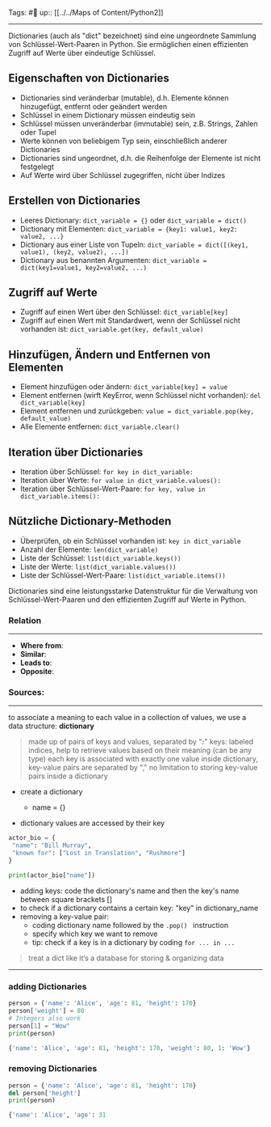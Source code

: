 Tags: #🌿 
up:: [[../../Maps of Content/Python2]]

---
Dictionaries (auch als "dict" bezeichnet) sind eine ungeordnete Sammlung von Schlüssel-Wert-Paaren in Python. Sie ermöglichen einen effizienten Zugriff auf Werte über eindeutige Schlüssel.

## Eigenschaften von Dictionaries

- Dictionaries sind veränderbar (mutable), d.h. Elemente können hinzugefügt, entfernt oder geändert werden
- Schlüssel in einem Dictionary müssen eindeutig sein
- Schlüssel müssen unveränderbar (immutable) sein, z.B. Strings, Zahlen oder Tupel
- Werte können von beliebigem Typ sein, einschließlich anderer Dictionaries
- Dictionaries sind ungeordnet, d.h. die Reihenfolge der Elemente ist nicht festgelegt
- Auf Werte wird über Schlüssel zugegriffen, nicht über Indizes

## Erstellen von Dictionaries

- Leeres Dictionary: `dict_variable = {}` oder `dict_variable = dict()`
- Dictionary mit Elementen: `dict_variable = {key1: value1, key2: value2, ...}`
- Dictionary aus einer Liste von Tupeln: `dict_variable = dict([(key1, value1), (key2, value2), ...])`
- Dictionary aus benannten Argumenten: `dict_variable = dict(key1=value1, key2=value2, ...)`

## Zugriff auf Werte

- Zugriff auf einen Wert über den Schlüssel: `dict_variable[key]`
- Zugriff auf einen Wert mit Standardwert, wenn der Schlüssel nicht vorhanden ist: `dict_variable.get(key, default_value)`

## Hinzufügen, Ändern und Entfernen von Elementen

- Element hinzufügen oder ändern: `dict_variable[key] = value`
- Element entfernen (wirft KeyError, wenn Schlüssel nicht vorhanden): `del dict_variable[key]`
- Element entfernen und zurückgeben: `value = dict_variable.pop(key, default_value)`
- Alle Elemente entfernen: `dict_variable.clear()`

## Iteration über Dictionaries

- Iteration über Schlüssel: `for key in dict_variable:`
- Iteration über Werte: `for value in dict_variable.values():`
- Iteration über Schlüssel-Wert-Paare: `for key, value in dict_variable.items():`

## Nützliche Dictionary-Methoden

- Überprüfen, ob ein Schlüssel vorhanden ist: `key in dict_variable`
- Anzahl der Elemente: `len(dict_variable)`
- Liste der Schlüssel: `list(dict_variable.keys())`
- Liste der Werte: `list(dict_variable.values())`
- Liste der Schlüssel-Wert-Paare: `list(dict_variable.items())`

Dictionaries sind eine leistungsstarke Datenstruktur für die Verwaltung von Schlüssel-Wert-Paaren und den effizienten Zugriff auf Werte in Python.


### Relation
---
- **Where from**:  
- **Similar**: 
- **Leads to**: 
- **Opposite**: 
### Sources:
---


to associate a meaning to each value in a collection of values, we use a data structure: **dictionary**
> made up of pairs of keys and values, separated by "**:**"
> keys: labeled indices, help to retrieve values based on their meaning (can be any type)
> each key is associated with exactly one value
> inside dictionary, key-value pairs are separated by ","
> no limitation to storing key-value pairs inside a dictionary

- create a dictionary
	- name = {}

- dictionary values are accessed by their key
```python
actor_bio = {
 "name": "Bill Murray",
 "known for": ["Lost in Translation", "Rushmore"]
}

print(actor_bio["name"])
```


- adding keys: code the dictionary's name and then the key's name between square brackets []
- to check if a dictionary contains a certain key: "key" in dictionary_name
- removing a key-value pair:
	- coding dictionary name followed by the `.pop() ` instruction
	- specify which key we want to remove
	- tip: check if a key is in a dictionary by coding `for ... in ...` 



>treat a dict like it‘s a database for storing & organizing data
___
### adding Dictionaries 
```python
person = {'name': 'Alice', 'age': 81, 'height': 170}
person['weight'] = 80
# Integers also work
person[1] = "Wow"
print(person)

{'name': 'Alice', 'age': 81, 'height': 170, 'weight': 80, 1: 'Wow'}
```
### removing Dictionaries
```python
person = {'name': 'Alice', 'age': 81, 'height': 170}
del person['height']
print(person)

{'name': 'Alice', 'age': 31
```